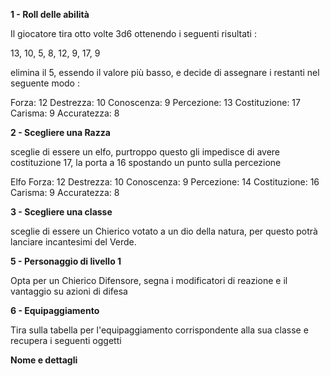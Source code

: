 **1 - Roll delle abilità**

Il giocatore tira otto volte 3d6 ottenendo i seguenti risultati :

13, 10, 5, 8, 12, 9, 17, 9

elimina il 5, essendo il valore più basso, e decide di assegnare i restanti nel seguente modo :

Forza: 12
Destrezza: 10
Conoscenza: 9
Percezione: 13
Costituzione: 17
Carisma: 9
Accuratezza: 8

**2 - Scegliere una Razza**

sceglie di essere un elfo, purtroppo questo gli impedisce di avere costituzione 17, la porta a 16 spostando un punto sulla percezione

Elfo
Forza: 12
Destrezza: 10
Conoscenza: 9
Percezione: 14
Costituzione: 16
Carisma: 9
Accuratezza: 8

**3 - Scegliere una classe**

sceglie di essere un Chierico votato a un dio della natura, per questo potrà lanciare incantesimi del Verde.

**5 - Personaggio di livello 1**

Opta per un Chierico Difensore, segna i modificatori di reazione e il vantaggio su azioni di difesa

**6 - Equipaggiamento**

Tira sulla tabella per l'equipaggiamento corrispondente alla sua classe e recupera i seguenti oggetti

**Nome e dettagli**



